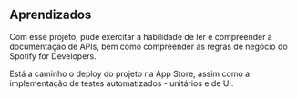
## Aprendizados

Com esse projeto, pude exercitar a habilidade de ler e compreender a documentação de APIs, bem como compreender as regras de negócio do Spotify for Developers. 

Está a caminho o deploy do projeto na App Store, assim como a implementação de testes automatizados - unitários e de UI. 

